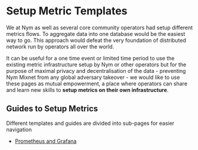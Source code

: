 # Setup Metric Templates

We at Nym as well as several core community operators had setup different metrics flows. To aggregate data into one database would be the easiest way to go. This approach would defeat the very foundation of distributed network run by operators all over the world.

It can be useful for a one time event or limited time period to use the existing metric infrastructure setup by Nym or other operators but for the purpose of maximal privacy and decentralisation of the data - preventing Nym Mixnet from any global adversary takeover - we would like to use these pages as mutual empowerment, a place where operators can share and learn new skills to **setup metrics on their own infrastructure**.

## Guides to Setup Metrics

Different templates and guides are divided into sub-pages for easier navigation

* [Prometheus and Grafana](prometheus-grafana.md)
